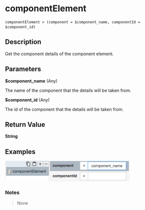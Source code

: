 # componentElement

	componentElement > (component = $component_name, componentId = $component_id)

## Description

Get the component details of the component element.

## Parameters

**$component_name** (Any)

The name of the component that the details will be taken from.

**$component_id** (Any)

The id of the component that the details will be taken from.

## Return Value

**String**

## Examples

![](componentElement.png?raw=true)

### Notes
> None


